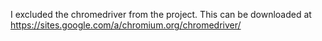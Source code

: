 I excluded the chromedriver from the project. This can be downloaded at https://sites.google.com/a/chromium.org/chromedriver/